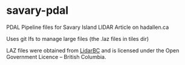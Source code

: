 # savary-pdal
PDAL Pipeline files for Savary Island LIDAR Article on hadallen.ca

Uses git lfs to manage large files (the .laz files in tiles dir)

LAZ files were obtained from [LidarBC](https://www2.gov.bc.ca/gov/content/data/geographic-data-services/lidarbc) and is licensed under the Open Government Licence – British Columbia.
